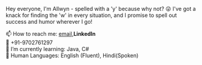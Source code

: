 Hey everyone, I'm Allwyn - spelled with a 'y' because why not? 😜 I've got a knack for finding the 'w' in every situation, and I promise to spell out success and humor wherever I go!

<!--
**allwynTalks24/allwynTalks24** is a ✨ _special_ ✨ repository because its `README.md` (this file) appears on your GitHub profile.

Here are some ideas to get you started:
- 🔭 I’m currently working on ...
- 👯 I’m looking to collaborate on ...
- 🤔 I’m looking for help with ...
- 💬 Ask me about ...
- 😄 Pronouns: ...
- ⚡ Fun fact: ...
-->

📫 How to reach me: [email](mailto:rukhrom@gmail.com),<a href="https://in.linkedin.com/in/allwyn-dsouza-02183a22b" style="text-decoration:none; font-weight:bold;" target="_blank">LinkedIn</a>
<br>
📱  +91-9702761297 <br>
🌱 I’m currently learning: Java, C# <br>
💬 Human Languages: English (Fluent), Hindi(Spoken)
